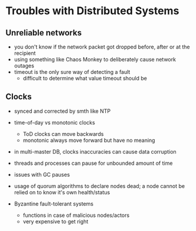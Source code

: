 # Troubles with Distributed Systems

## Unreliable networks

- you don't know if the network packet got dropped before, after or at the recipient
- using something like Chaos Monkey to deliberately cause network outages
- timeout is the only sure way of detecting a fault
  - difficult to determine what value timeout should be

## Clocks
- synced and corrected by smth like NTP
- time-of-day vs monotonic clocks
  - ToD clocks can move backwards
  - monotonic always move forward but have no meaning

- in multi-master DB, clocks inaccuracies can cause data corruption
- threads and processes can pause for unbounded amount of time

- issues with GC pauses

- usage of quorum algorithms to declare nodes dead; a node cannot be relied on to know it's own health/status
- Byzantine fault-tolerant systems
  - functions in case of malicious nodes/actors
  - very expensive to get right
